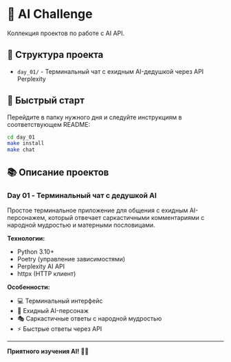 # 🎯 AI Challenge

Коллекция проектов по работе с AI API.

## 📁 Структура проекта

- `day_01/` - Терминальный чат с ехидным AI-дедушкой через API Perplexity

## 🚀 Быстрый старт

Перейдите в папку нужного дня и следуйте инструкциям в соответствующем README:

```bash
cd day_01
make install
make chat
```

## 📚 Описание проектов

### Day 01 - Терминальный чат с дедушкой AI

Простое терминальное приложение для общения с ехидным AI-персонажем, который отвечает саркастичными комментариями с народной мудростью и матерными пословицами.

**Технологии:**
- Python 3.10+
- Poetry (управление зависимостями)
- Perplexity AI API
- httpx (HTTP клиент)

**Особенности:**
- 💻 Терминальный интерфейс
- 👴 Ехидный AI-персонаж
- 🎭 Саркастичные ответы с народной мудростью
- ⚡ Быстрые ответы через API

---

**Приятного изучения AI!** 🤖✨
